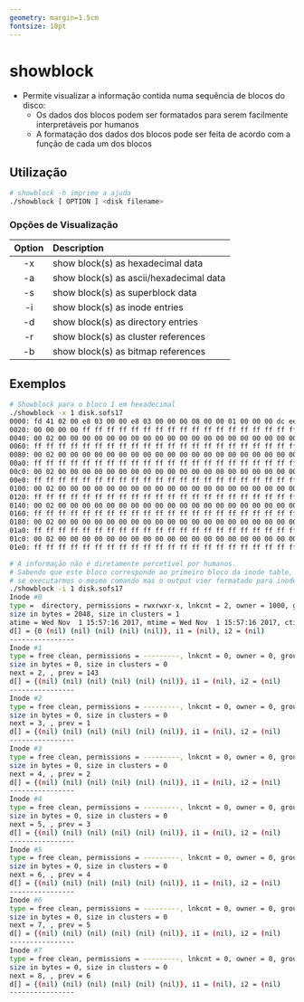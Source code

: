 ```yaml
---
geometry: margin=1.5cm
fontsize: 10pt 
---
```

# showblock
- Permite visualizar a informação contida numa sequência de blocos do disco:
	- Os dados dos blocos podem ser formatados para serem facilmente interpretáveis por humanos
	- A formatação dos dados dos blocos pode ser feita de acordo com a função de cada um dos blocos

## Utilização
```bash
# showblock -h imprime a ajuda
./showblock [ OPTION ] <disk filename>
```

### Opções de Visualização
| Option | Description |
|:----:|:-----|
| -x | show block(s) as hexadecimal data |
| -a | show block(s) as ascii/hexadecimal data |
| -s | show block(s) as superblock data |
| -i | show block(s) as inode entries |
| -d | show block(s) as directory entries |
| -r | show block(s) as cluster references |
| -b | show block(s) as bitmap references |

## Exemplos
```bash
# Showblock para o bloco 1 em hexadecimal
./showblock -x 1 disk.sofs17
0000: fd 41 02 00 e8 03 00 00 e8 03 00 00 00 08 00 00 01 00 00 00 dc ee f9 59 dc ee f9 59 dc ee f9 59
0020: 00 00 00 00 ff ff ff ff ff ff ff ff ff ff ff ff ff ff ff ff ff ff ff ff ff ff ff ff ff ff ff ff
0040: 00 02 00 00 00 00 00 00 00 00 00 00 00 00 00 00 00 00 00 00 00 00 00 00 02 00 00 00 8f 00 00 00
0060: ff ff ff ff ff ff ff ff ff ff ff ff ff ff ff ff ff ff ff ff ff ff ff ff ff ff ff ff ff ff ff ff
0080: 00 02 00 00 00 00 00 00 00 00 00 00 00 00 00 00 00 00 00 00 00 00 00 00 03 00 00 00 01 00 00 00
00a0: ff ff ff ff ff ff ff ff ff ff ff ff ff ff ff ff ff ff ff ff ff ff ff ff ff ff ff ff ff ff ff ff
00c0: 00 02 00 00 00 00 00 00 00 00 00 00 00 00 00 00 00 00 00 00 00 00 00 00 04 00 00 00 02 00 00 00
00e0: ff ff ff ff ff ff ff ff ff ff ff ff ff ff ff ff ff ff ff ff ff ff ff ff ff ff ff ff ff ff ff ff
0100: 00 02 00 00 00 00 00 00 00 00 00 00 00 00 00 00 00 00 00 00 00 00 00 00 05 00 00 00 03 00 00 00
0120: ff ff ff ff ff ff ff ff ff ff ff ff ff ff ff ff ff ff ff ff ff ff ff ff ff ff ff ff ff ff ff ff
0140: 00 02 00 00 00 00 00 00 00 00 00 00 00 00 00 00 00 00 00 00 00 00 00 00 06 00 00 00 04 00 00 00
0160: ff ff ff ff ff ff ff ff ff ff ff ff ff ff ff ff ff ff ff ff ff ff ff ff ff ff ff ff ff ff ff ff
0180: 00 02 00 00 00 00 00 00 00 00 00 00 00 00 00 00 00 00 00 00 00 00 00 00 07 00 00 00 05 00 00 00
01a0: ff ff ff ff ff ff ff ff ff ff ff ff ff ff ff ff ff ff ff ff ff ff ff ff ff ff ff ff ff ff ff ff
01c0: 00 02 00 00 00 00 00 00 00 00 00 00 00 00 00 00 00 00 00 00 00 00 00 00 08 00 00 00 06 00 00 00
01e0: ff ff ff ff ff ff ff ff ff ff ff ff ff ff ff ff ff ff ff ff ff ff ff ff ff ff ff ff ff ff ff ff

# A informação não é diretamente percetível por humanos. 
# Sabendo que este bloco corresponde ao primeiro bloco da inode table, 
# se executarmos o mesmo comando mas o output vier formatado para inodes, temos:
./showblock -i 1 disk.sofs17
Inode #0
type =  directory, permissions = rwxrwxr-x, lnkcnt = 2, owner = 1000, group = 1000
size in bytes = 2048, size in clusters = 1
atime = Wed Nov  1 15:57:16 2017, mtime = Wed Nov  1 15:57:16 2017, ctime = Wed Nov  1 15:57:16 2017
d[] = {0 (nil) (nil) (nil) (nil) (nil)}, i1 = (nil), i2 = (nil)
----------------
Inode #1
type = free clean, permissions = ---------, lnkcnt = 0, owner = 0, group = 0
size in bytes = 0, size in clusters = 0
next = 2, , prev = 143
d[] = {(nil) (nil) (nil) (nil) (nil) (nil)}, i1 = (nil), i2 = (nil)
----------------
Inode #2
type = free clean, permissions = ---------, lnkcnt = 0, owner = 0, group = 0
size in bytes = 0, size in clusters = 0
next = 3, , prev = 1
d[] = {(nil) (nil) (nil) (nil) (nil) (nil)}, i1 = (nil), i2 = (nil)
----------------
Inode #3
type = free clean, permissions = ---------, lnkcnt = 0, owner = 0, group = 0
size in bytes = 0, size in clusters = 0
next = 4, , prev = 2
d[] = {(nil) (nil) (nil) (nil) (nil) (nil)}, i1 = (nil), i2 = (nil)
----------------
Inode #4
type = free clean, permissions = ---------, lnkcnt = 0, owner = 0, group = 0
size in bytes = 0, size in clusters = 0
next = 5, , prev = 3
d[] = {(nil) (nil) (nil) (nil) (nil) (nil)}, i1 = (nil), i2 = (nil)
----------------
Inode #5
type = free clean, permissions = ---------, lnkcnt = 0, owner = 0, group = 0
size in bytes = 0, size in clusters = 0
next = 6, , prev = 4
d[] = {(nil) (nil) (nil) (nil) (nil) (nil)}, i1 = (nil), i2 = (nil)
----------------
Inode #6
type = free clean, permissions = ---------, lnkcnt = 0, owner = 0, group = 0
size in bytes = 0, size in clusters = 0
next = 7, , prev = 5
d[] = {(nil) (nil) (nil) (nil) (nil) (nil)}, i1 = (nil), i2 = (nil)
----------------
Inode #7
type = free clean, permissions = ---------, lnkcnt = 0, owner = 0, group = 0
size in bytes = 0, size in clusters = 0
next = 8, , prev = 6
d[] = {(nil) (nil) (nil) (nil) (nil) (nil)}, i1 = (nil), i2 = (nil)
----------------
```

